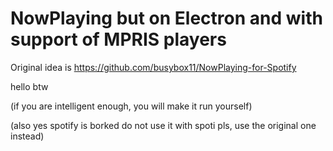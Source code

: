 # NowPlaying but on Electron and with support of MPRIS players

Original idea is https://github.com/busybox11/NowPlaying-for-Spotify

hello btw

(if you are intelligent enough, you will make it run yourself)

(also yes spotify is borked do not use it with spoti pls, use the original one instead)
